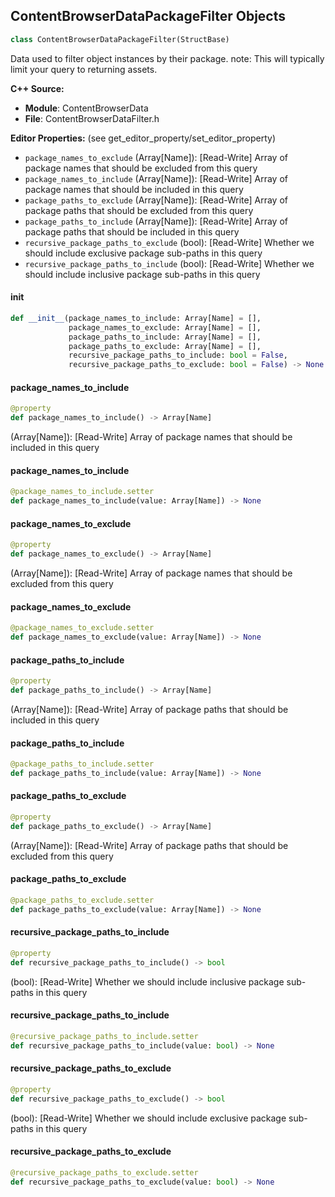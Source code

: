 ## ContentBrowserDataPackageFilter Objects

```python
class ContentBrowserDataPackageFilter(StructBase)
```

Data used to filter object instances by their package.
note: This will typically limit your query to returning assets.

**C++ Source:**

- **Module**: ContentBrowserData
- **File**: ContentBrowserDataFilter.h

**Editor Properties:** (see get_editor_property/set_editor_property)

- ``package_names_to_exclude`` (Array[Name]):  [Read-Write] Array of package names that should be excluded from this query
- ``package_names_to_include`` (Array[Name]):  [Read-Write] Array of package names that should be included in this query
- ``package_paths_to_exclude`` (Array[Name]):  [Read-Write] Array of package paths that should be excluded from this query
- ``package_paths_to_include`` (Array[Name]):  [Read-Write] Array of package paths that should be included in this query
- ``recursive_package_paths_to_exclude`` (bool):  [Read-Write] Whether we should include exclusive package sub-paths in this query
- ``recursive_package_paths_to_include`` (bool):  [Read-Write] Whether we should include inclusive package sub-paths in this query

<a id="unreal.ContentBrowserDataPackageFilter.__init__"></a>

#### __init__

```python
def __init__(package_names_to_include: Array[Name] = [],
             package_names_to_exclude: Array[Name] = [],
             package_paths_to_include: Array[Name] = [],
             package_paths_to_exclude: Array[Name] = [],
             recursive_package_paths_to_include: bool = False,
             recursive_package_paths_to_exclude: bool = False) -> None
```

<a id="unreal.ContentBrowserDataPackageFilter.package_names_to_include"></a>

#### package_names_to_include

```python
@property
def package_names_to_include() -> Array[Name]
```

(Array[Name]):  [Read-Write] Array of package names that should be included in this query

<a id="unreal.ContentBrowserDataPackageFilter.package_names_to_include"></a>

#### package_names_to_include

```python
@package_names_to_include.setter
def package_names_to_include(value: Array[Name]) -> None
```

<a id="unreal.ContentBrowserDataPackageFilter.package_names_to_exclude"></a>

#### package_names_to_exclude

```python
@property
def package_names_to_exclude() -> Array[Name]
```

(Array[Name]):  [Read-Write] Array of package names that should be excluded from this query

<a id="unreal.ContentBrowserDataPackageFilter.package_names_to_exclude"></a>

#### package_names_to_exclude

```python
@package_names_to_exclude.setter
def package_names_to_exclude(value: Array[Name]) -> None
```

<a id="unreal.ContentBrowserDataPackageFilter.package_paths_to_include"></a>

#### package_paths_to_include

```python
@property
def package_paths_to_include() -> Array[Name]
```

(Array[Name]):  [Read-Write] Array of package paths that should be included in this query

<a id="unreal.ContentBrowserDataPackageFilter.package_paths_to_include"></a>

#### package_paths_to_include

```python
@package_paths_to_include.setter
def package_paths_to_include(value: Array[Name]) -> None
```

<a id="unreal.ContentBrowserDataPackageFilter.package_paths_to_exclude"></a>

#### package_paths_to_exclude

```python
@property
def package_paths_to_exclude() -> Array[Name]
```

(Array[Name]):  [Read-Write] Array of package paths that should be excluded from this query

<a id="unreal.ContentBrowserDataPackageFilter.package_paths_to_exclude"></a>

#### package_paths_to_exclude

```python
@package_paths_to_exclude.setter
def package_paths_to_exclude(value: Array[Name]) -> None
```

<a id="unreal.ContentBrowserDataPackageFilter.recursive_package_paths_to_include"></a>

#### recursive_package_paths_to_include

```python
@property
def recursive_package_paths_to_include() -> bool
```

(bool):  [Read-Write] Whether we should include inclusive package sub-paths in this query

<a id="unreal.ContentBrowserDataPackageFilter.recursive_package_paths_to_include"></a>

#### recursive_package_paths_to_include

```python
@recursive_package_paths_to_include.setter
def recursive_package_paths_to_include(value: bool) -> None
```

<a id="unreal.ContentBrowserDataPackageFilter.recursive_package_paths_to_exclude"></a>

#### recursive_package_paths_to_exclude

```python
@property
def recursive_package_paths_to_exclude() -> bool
```

(bool):  [Read-Write] Whether we should include exclusive package sub-paths in this query

<a id="unreal.ContentBrowserDataPackageFilter.recursive_package_paths_to_exclude"></a>

#### recursive_package_paths_to_exclude

```python
@recursive_package_paths_to_exclude.setter
def recursive_package_paths_to_exclude(value: bool) -> None
```

<a id="unreal.ContentBrowserDataClassFilter"></a>